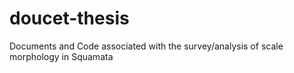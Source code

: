 # doucet-thesis
Documents and Code associated with the survey/analysis of scale morphology in Squamata
